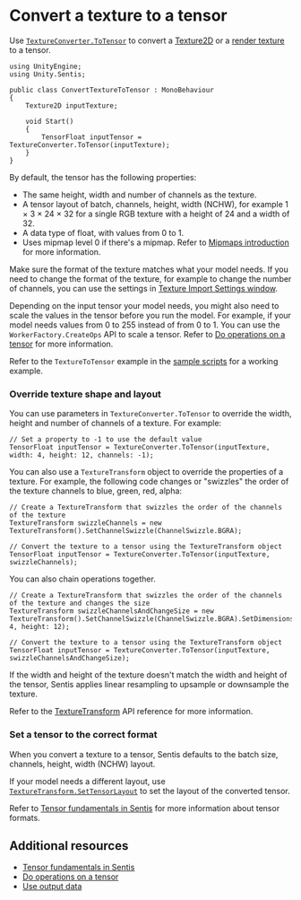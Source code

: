 # Convert a texture to a tensor

Use [`TextureConverter.ToTensor`](xref:Unity.Sentis.TextureConverter.ToTensor(UnityEngine.Texture,Unity.Sentis.TextureTransform)) to convert a [Texture2D](https://docs.unity3d.com/ScriptReference/Texture2D.html) or a [render texture](https://docs.unity3d.com/ScriptReference/RenderTexture.html) to a tensor.

```
using UnityEngine;
using Unity.Sentis;

public class ConvertTextureToTensor : MonoBehaviour
{
    Texture2D inputTexture;

    void Start()
    {
        TensorFloat inputTensor = TextureConverter.ToTensor(inputTexture);        
    }
}
```

By default, the tensor has the following properties:

- The same height, width and number of channels as the texture.
- A tensor layout of batch, channels, height, width (NCHW), for example 1 × 3 × 24 × 32 for a single RGB texture with a height of 24 and a width of 32.
- A data type of float, with values from 0 to 1.
- Uses mipmap level 0 if there's a mipmap. Refer to [Mipmaps introduction](https://docs.unity3d.com/Documentation/Manual/texture-mipmaps-introduction.html) for more information.

Make sure the format of the texture matches what your model needs. If you need to change the format of the texture, for example to change the number of channels, you can use the settings in [Texture Import Settings window](https://docs.unity3d.com/Documentation/Manual/class-TextureImporter.html).

Depending on the input tensor your model needs, you might also need to scale the values in the tensor before you run the model. For example, if your model needs values from 0 to 255 instead of from 0 to 1. You can use the `WorkerFactory.CreateOps` API to scale a tensor. Refer to [Do operations on a tensor](do-complex-tensor-operations.md) for more information.

Refer to the `TextureToTensor` example in the [sample scripts](package-samples.md) for a working example.

### Override texture shape and layout

You can use parameters in `TextureConverter.ToTensor` to override the width, height and number of channels of a texture. For example:

```
// Set a property to -1 to use the default value
TensorFloat inputTensor = TextureConverter.ToTensor(inputTexture, width: 4, height: 12, channels: -1);
```

You can also use a `TextureTransform` object to override the properties of a texture. For example, the following code changes or "swizzles" the order of the texture channels to blue, green, red, alpha:

```
// Create a TextureTransform that swizzles the order of the channels of the texture
TextureTransform swizzleChannels = new TextureTransform().SetChannelSwizzle(ChannelSwizzle.BGRA);

// Convert the texture to a tensor using the TextureTransform object
TensorFloat inputTensor = TextureConverter.ToTensor(inputTexture, swizzleChannels);
``` 

You can also chain operations together.

```
// Create a TextureTransform that swizzles the order of the channels of the texture and changes the size
TextureTransform swizzleChannelsAndChangeSize = new TextureTransform().SetChannelSwizzle(ChannelSwizzle.BGRA).SetDimensions(width: 4, height: 12);

// Convert the texture to a tensor using the TextureTransform object
TensorFloat inputTensor = TextureConverter.ToTensor(inputTexture, swizzleChannelsAndChangeSize);
```

If the width and height of the texture doesn't match the width and height of the tensor, Sentis applies linear resampling to upsample or downsample the texture.

Refer to the [TextureTransform](xref:Unity.Sentis.TextureTransform) API reference for more information.

### Set a tensor to the correct format

When you convert a texture to a tensor, Sentis defaults to the batch size, channels, height, width (NCHW) layout.

If your model needs a different layout, use [`TextureTransform.SetTensorLayout`](xref:Unity.Sentis.TextureTransform.SetTensorLayout(Unity.Sentis.TensorLayout)) to set the layout of the converted tensor.

Refer to [Tensor fundamentals in Sentis](tensor-fundamentals.md) for more information about tensor formats.

## Additional resources

- [Tensor fundamentals in Sentis](tensor-fundamentals.md)
- [Do operations on a tensor](do-complex-tensor-operations.md)
- [Use output data](use-model-output.md)
